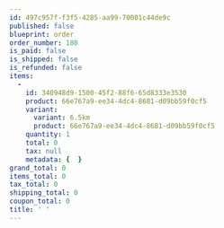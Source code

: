 ```yaml
---
id: 497c957f-f3f5-4285-aa99-70001c44de9c
published: false
blueprint: order
order_number: 180
is_paid: false
is_shipped: false
is_refunded: false
items:
  -
    id: 340948d9-1500-45f2-88f6-65d8333e3530
    product: 66e767a9-ee34-4dc4-8681-d09bb59f0cf5
    variant:
      variant: 6.5km
      product: 66e767a9-ee34-4dc4-8681-d09bb59f0cf5
    quantity: 1
    total: 0
    tax: null
    metadata: {  }
grand_total: 0
items_total: 0
tax_total: 0
shipping_total: 0
coupon_total: 0
title: ' '
---
```

